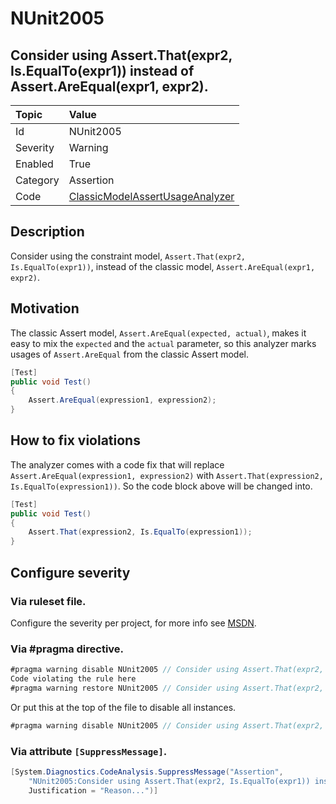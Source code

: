 # NUnit2005

## Consider using Assert.That(expr2, Is.EqualTo(expr1)) instead of Assert.AreEqual(expr1, expr2).

| Topic    | Value
| :--      | :--
| Id       | NUnit2005
| Severity | Warning
| Enabled  | True
| Category | Assertion
| Code     | [ClassicModelAssertUsageAnalyzer](https://github.com/nunit/nunit.analyzers/blob/0.2.0/src/nunit.analyzers/ClassicModelAssertUsage/ClassicModelAssertUsageAnalyzer.cs)

## Description

Consider using the constraint model, `Assert.That(expr2, Is.EqualTo(expr1))`, instead of the classic model, `Assert.AreEqual(expr1, expr2)`.

## Motivation

The classic Assert model, `Assert.AreEqual(expected, actual)`, makes it easy to mix the `expected` and the `actual` parameter,
so this analyzer marks usages of `Assert.AreEqual` from the classic Assert model.

```csharp
[Test]
public void Test()
{
    Assert.AreEqual(expression1, expression2);
}
```

## How to fix violations

The analyzer comes with a code fix that will replace `Assert.AreEqual(expression1, expression2)` with
`Assert.That(expression2, Is.EqualTo(expression1))`. So the code block above will be changed into.

```csharp
[Test]
public void Test()
{
    Assert.That(expression2, Is.EqualTo(expression1));
}
```

<!-- start generated config severity -->
## Configure severity

### Via ruleset file.

Configure the severity per project, for more info see [MSDN](https://msdn.microsoft.com/en-us/library/dd264949.aspx).

### Via #pragma directive.

```csharp
#pragma warning disable NUnit2005 // Consider using Assert.That(expr2, Is.EqualTo(expr1)) instead of Assert.AreEqual(expr1, expr2).
Code violating the rule here
#pragma warning restore NUnit2005 // Consider using Assert.That(expr2, Is.EqualTo(expr1)) instead of Assert.AreEqual(expr1, expr2).
```

Or put this at the top of the file to disable all instances.
```csharp
#pragma warning disable NUnit2005 // Consider using Assert.That(expr2, Is.EqualTo(expr1)) instead of Assert.AreEqual(expr1, expr2).
```

### Via attribute `[SuppressMessage]`.

```csharp
[System.Diagnostics.CodeAnalysis.SuppressMessage("Assertion", 
    "NUnit2005:Consider using Assert.That(expr2, Is.EqualTo(expr1)) instead of Assert.AreEqual(expr1, expr2).",
    Justification = "Reason...")]
```
<!-- end generated config severity -->
